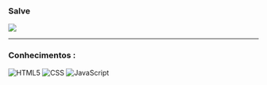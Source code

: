 <!-- Edição de Perfil INICIO -->

### Salve

<p align="left">
    <img src="https://discord.c99.nl/widget/theme-4/405853277046046720.png" />
    <br>
    <hr>
<h3>Conhecimentos :</h3>
<img alt="HTML5" src="https://img.shields.io/badge/html5-%23E34F26.svg?style=for-the-badge&logo=html5&logoColor=white"/>
<img alt="CSS" src="https://img.shields.io/badge/css-%231572B6.svg?style=for-the-badge&logo=css3&logoColor=white"/>
<img alt="JavaScript" src="https://img.shields.io/badge/javascript-%23323330.svg?style=for-the-badge&logo=javascript&logoColor=%23F7DF1E"/>
    
<!-- Edição de Perfil FIM -->

